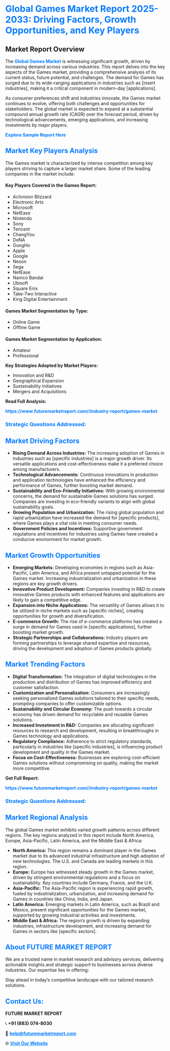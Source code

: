 <h1 style="color: #007BFF;">Global Games Market Report 2025-2033: Driving Factors, Growth Opportunities, and Key Players</h1>

<section id="overview">
<h2>Market Report Overview</h2>
<p>The <a href="https://www.futuremarketreport.com//industry-report/games-market" style="color: #007BFF; text-decoration: none;"><strong>Global Games Market</strong></a> is witnessing significant growth, driven by increasing demand across various industries. This report delves into the key aspects of the Games market, providing a comprehensive analysis of its current status, future potential, and challenges. The demand for Games has surged due to its wide-ranging applications in industries such as [insert industries], making it a critical component in modern-day [applications].</p>
<p>As consumer preferences shift and industries innovate, the Games market continues to evolve, offering both challenges and opportunities for stakeholders. The global market is expected to expand at a substantial compound annual growth rate (CAGR) over the forecast period, driven by technological advancements, emerging applications, and increasing investments by major players.</p>
</section>

<section id="overview">
<p><a href="https://www.futuremarketreport.com//request-sample/reportId=51631" style="color: #007BFF; text-decoration: none;"><strong>Explore Sample Report Here</strong></a></p>
</section>

<section id="key-players">
<h2 style="color: #007BFF;">Market Key Players Analysis</h2>
<p>The Games market is characterized by intense competition among key players striving to capture a larger market share. Some of the leading companies in the market include:</p>
<h4>Key Players Covered in the Games Report:</h4>
<ul><li>Activision Blizzard</li><li>Electronic Arts</li><li>Microsoft</li><li>NetEase</li><li>Nintendo</li><li>Sony</li><li>Tencent</li><li>ChangYou</li><li>DeNA</li><li>GungHo</li><li>Apple</li><li>Google</li><li>Nexon</li><li>Sega</li><li>NetEase</li><li>Namco Bandai</li><li>Ubisoft</li><li>Square Enix</li><li>Take-Two Interactive</li><li>King Digital Entertainment</li></ul>
<h4>Games Market Segmentation by Type:</h4>
<ul><li>Online Game</li><li>Offline Game</li></ul>

<h4>Games Market Segmentation by Application:</h4>
<ul><li>Amateur</li><li>Professional</li></ul>
<p><strong>Key Strategies Adopted by Market Players:</strong></p>
<ul>
<li>Innovation and R&D</li>
<li>Geographical Expansion</li>
<li>Sustainability Initiatives</li>
<li>Mergers and Acquisitions</li>
</ul>
</section>

<section>
<p><strong>Read Full Analysis: </strong></p><a href="https://www.futuremarketreport.com//industry-report/games-market" style="color: #007BFF; text-decoration: none;"><strong>https://www.futuremarketreport.com//industry-report/games-market</strong></a>
<h3 style="color: #007BFF;">Strategic Questions Addressed:</h3>
</section>

<section id="driving-factors">
<h2 style="color: #007BFF;">Market Driving Factors</h2>
<ul>
<li><strong>Rising Demand Across Industries:</strong> The increasing adoption of Games in industries such as [specific industries] is a major growth driver. Its versatile applications and cost-effectiveness make it a preferred choice among manufacturers.</li>
<li><strong>Technological Advancements:</strong> Continuous innovations in production and application technologies have enhanced the efficiency and performance of Games, further boosting market demand.</li>
<li><strong>Sustainability and Eco-Friendly Initiatives:</strong> With growing environmental concerns, the demand for sustainable Games solutions has surged. Companies are investing in eco-friendly variants to align with global sustainability goals.</li>
<li><strong>Growing Population and Urbanization:</strong> The rising global population and rapid urbanization have increased the demand for [specific products], where Games plays a vital role in meeting consumer needs.</li>
<li><strong>Government Policies and Incentives:</strong> Supportive government regulations and incentives for industries using Games have created a conducive environment for market growth.</li>
</ul>
</section>

<section id="growth-opportunities">
<h2 style="color: #007BFF;">Market Growth Opportunities</h2>
<ul>
<li><strong>Emerging Markets:</strong> Developing economies in regions such as Asia-Pacific, Latin America, and Africa present untapped potential for the Games market. Increasing industrialization and urbanization in these regions are key growth drivers.</li>
<li><strong>Innovative Product Development:</strong> Companies investing in R&D to create innovative Games products with enhanced features and applications are likely to gain a competitive edge.</li>
<li><strong>Expansion into Niche Applications:</strong> The versatility of Games allows it to be utilized in niche markets such as [specific niches], creating opportunities for growth and diversification.</li>
<li><strong>E-commerce Growth:</strong> The rise of e-commerce platforms has created a surge in demand for Games used in [specific applications], further boosting market growth.</li>
<li><strong>Strategic Partnerships and Collaborations:</strong> Industry players are forming partnerships to leverage shared expertise and resources, driving the development and adoption of Games products globally.</li>
</ul>
</section>

<section id="trending-factors">
<h2 style="color: #007BFF;">Market Trending Factors</h2>
<ul>
<li><strong>Digital Transformation:</strong> The integration of digital technologies in the production and distribution of Games has improved efficiency and customer satisfaction.</li>
<li><strong>Customization and Personalization:</strong> Consumers are increasingly seeking personalized Games solutions tailored to their specific needs, prompting companies to offer customizable options.</li>
<li><strong>Sustainability and Circular Economy:</strong> The push towards a circular economy has driven demand for recyclable and reusable Games solutions.</li>
<li><strong>Increased Investment in R&D:</strong> Companies are allocating significant resources to research and development, resulting in breakthroughs in Games technology and applications.</li>
<li><strong>Regulatory Compliance:</strong> Adherence to strict regulatory standards, particularly in industries like [specific industries], is influencing product development and quality in the Games market.</li>
<li><strong>Focus on Cost-Effectiveness:</strong> Businesses are exploring cost-efficient Games solutions without compromising on quality, making the market more competitive.</li>
</ul>
</section>

<section>
<p><strong>Get Full Report: </strong></p><a href="https://www.futuremarketreport.com//industry-report/games-market" style="color: #007BFF; text-decoration: none;"><strong>https://www.futuremarketreport.com//industry-report/games-market</strong></a>
<h3 style="color: #007BFF;">Strategic Questions Addressed:</h3>
</section>


<section id="regional-analysis">
<h2 style="color: #007BFF;">Market Regional Analysis</h2>
<p>The global Games market exhibits varied growth patterns across different regions. The key regions analyzed in this report include North America, Europe, Asia-Pacific, Latin America, and the Middle East & Africa:</p>
<ul>
<li><strong>North America:</strong> This region remains a dominant player in the Games market due to its advanced industrial infrastructure and high adoption of new technologies. The U.S. and Canada are leading markets in this region.</li>
<li><strong>Europe:</strong> Europe has witnessed steady growth in the Games market, driven by stringent environmental regulations and a focus on sustainability. Key countries include Germany, France, and the U.K.</li>
<li><strong>Asia-Pacific:</strong> The Asia-Pacific region is experiencing rapid growth, fueled by industrialization, urbanization, and increasing demand for Games in countries like China, India, and Japan.</li>
<li><strong>Latin America:</strong> Emerging markets in Latin America, such as Brazil and Mexico, present significant opportunities for the Games market, supported by growing industrial activities and investments.</li>
<li><strong>Middle East & Africa:</strong> The region’s growth is driven by expanding industries, infrastructure development, and increasing demand for Games in sectors like [specific sectors].</li>
</ul>
</section>

<footer>
<h2 style="color: #007BFF;">About FUTURE MARKET REPORT</h2>
<p>We are a trusted name in market research and advisory services, delivering actionable insights and strategic support to businesses across diverse industries. Our expertise lies in offering:</p>

<p>Stay ahead in today’s competitive landscape with our tailored research solutions.</p>

<h2 style="color: #007BFF;">Contact Us:</h2>
<p><strong>FUTURE MARKET REPORT</strong></p>
<p>📞 <strong>+91 (883) 074-8030</strong></p>
<p>📧 <strong><a href="mailto:help@futuremarketreport.com" style="color: #007BFF;">help@futuremarketreport.com</a></strong></p>
<p>🌐 <strong><a href="https://www.futuremarketreport.com/" style="color: #007BFF;">Visit Our Website</a></strong></p>
</footer>